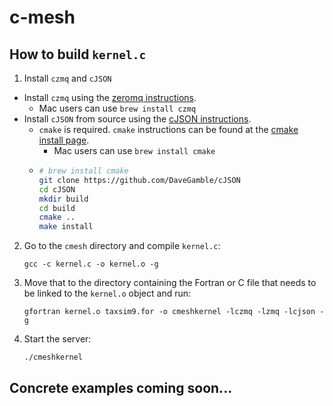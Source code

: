 # c-mesh

How to build `kernel.c`
----------------------------

1. Install `czmq` and `cJSON`
  - Install `czmq` using the [zeromq instructions][].
    - Mac users can use `brew install czmq`
  - Install `cJSON` from source using the [cJSON instructions][].
    - `cmake` is required. `cmake` instructions can be found at the [cmake install page][].
      - Mac users can use `brew install cmake`
    - ```bash
      # brew install cmake
      git clone https://github.com/DaveGamble/cJSON
      cd cJSON
      mkdir build
      cd build
      cmake ..
      make install
      ```
2. Go to the `cmesh` directory and compile `kernel.c`:
    ```
    gcc -c kernel.c -o kernel.o -g
    ```
3. Move that to the directory containing the Fortran or C file that needs to be linked to the `kernel.o` object and run:
    ```
    gfortran kernel.o taxsim9.for -o cmeshkernel -lczmq -lzmq -lcjson -g
    ```
4. Start the server:
    ```
    ./cmeshkernel
    ```

Concrete examples coming soon...
--------------------------------


[zeromq instructions]: http://zeromq.org/area:download
[cJSON instructions]: https://github.com/DaveGamble/cJSON#building
[cmake install page]: https://cmake.org/install/